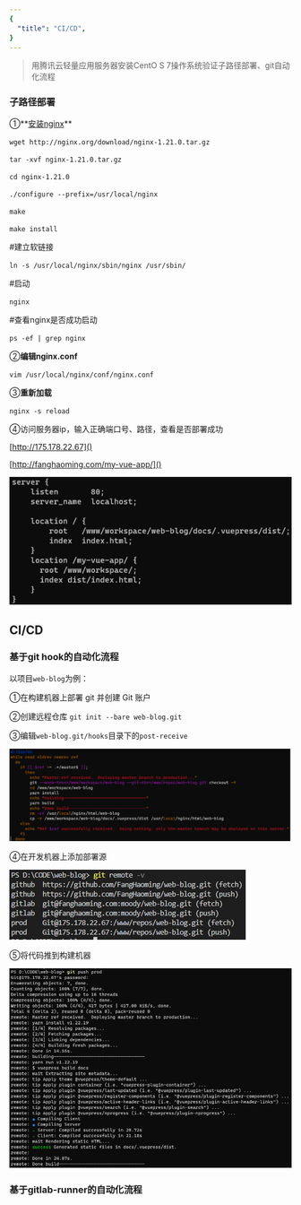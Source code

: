 ```yaml
---
{
  "title": "CI/CD",
}
---
```


> 用腾讯云轻量应用服务器安装CentO S 7操作系统验证子路径部署、git自动化流程

### 子路径部署

①**[安装nginx](https://zhuanlan.zhihu.com/p/378409850)**

`wget http://nginx.org/download/nginx-1.21.0.tar.gz`

`tar -xvf nginx-1.21.0.tar.gz`

`cd nginx-1.21.0 `

`./configure --prefix=/usr/local/nginx`

`make`

`make install`

#建立软链接

`ln -s /usr/local/nginx/sbin/nginx /usr/sbin/`

#启动

`nginx` 

#查看nginx是否成功启动

`ps -ef | grep nginx`

②**编辑nginx.conf**  

`vim /usr/local/nginx/conf/nginx.conf`

③**重新加载** 

`nginx -s reload`

④访问服务器ip，输入正确端口号、路径，查看是否部署成功

[http://175.178.22.67]()

[http://fanghaoming.com/my-vue-app/]()

![image-20220707120200105](./images/image-20220707120200105.png)


## CI/CD

### 基于git hook的自动化流程

以项目`web-blog`为例：

①在构建机器上部署 git 并创建 Git 账户

②创建远程仓库 `git init --bare web-blog.git`

③编辑`web-blog.git/hooks`目录下的`post-receive`

![image-20220707120055257](./images/image-20220707120055257.png)

④在开发机器上添加部署源

![image-20220707131237502](./images/image-20220707131237502.png)

⑤将代码推到构建机器

![](./images/image-20220706202320916.png)

### 基于gitlab-runner的自动化流程